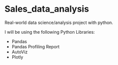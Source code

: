 # Sales_data_analysis

Real-world data science/analysis project with python.

I will be using the following Python Libraries:

- Pandas
- Pandas Profiling Report
- AutoViz
- Plotly
